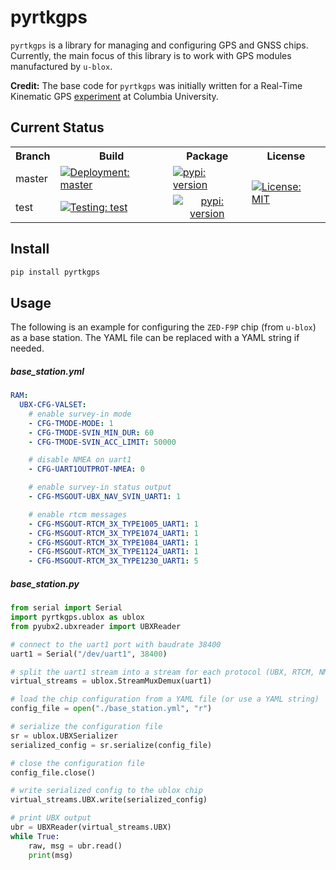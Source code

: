 # pyrtkgps

`pyrtkgps` is a library for managing and configuring GPS and GNSS chips. Currently, the main focus of this library is to work
with GPS modules manufactured by `u-blox`.

**Credit:** The base code for `pyrtkgps` was initially written for a Real-Time Kinematic GPS [experiment](https://github.com/janakj/gps-rtk)  at Columbia University.


## Current Status
<table>
  <tr>
    <th> Branch </th>
    <th> Build </th>
    <th> Package </th>
    <th> License </th>
  </tr>
  
  <tr>
    <td> master </td>
    <td>
      <a href="https://github.com/alkeldi/pyrtkgps/tree/master">
        <img src="https://github.com/alkeldi/pyrtkgps/actions/workflows/deployment.yml/badge.svg?branch=master" alt="Deployment: master"/>
      </a>
    </td>
    <td>
      <a href="https://pypi.org/project/pyrtkgps/">
        <img src="https://img.shields.io/pypi/v/pyrtkgps" alt="pypi: version"/>
      </a>    
    </td>
    <td rowspan="100%">
      <a href="https://github.com/alkeldi/pyrtkgps/blob/master/LICENSE">
        <img src="https://img.shields.io/badge/License-MIT-blue.svg" alt="License: MIT"/>
      </a>
    </td>
  </tr>
  
  <tr>
    <td> test </td>
    <td>
      <a href="https://github.com/alkeldi/pyrtkgps/tree/test">
        <img src="https://github.com/alkeldi/pyrtkgps/actions/workflows/testing.yml/badge.svg?branch=test" alt="Testing: test"/>
      </a>
    </td>
    <td style='text-align: center;'>
      <a href="https://test.pypi.org/project/pyrtkgps/">
        <img src="https://img.shields.io/badge/pypi-(test)-red" alt="pypi: version"/>
      </a>  
    </td>
  </tr>
</table>


## Install
``` bash
pip install pyrtkgps
```

## Usage
The following is an example for configuring the `ZED-F9P` chip (from `u-blox`) as a base station.
The YAML file can be replaced with a YAML string if needed.
##### base_station.yml
``` yaml
RAM:
  UBX-CFG-VALSET:
    # enable survey-in mode
    - CFG-TMODE-MODE: 1
    - CFG-TMODE-SVIN_MIN_DUR: 60
    - CFG-TMODE-SVIN_ACC_LIMIT: 50000

    # disable NMEA on uart1
    - CFG-UART1OUTPROT-NMEA: 0

    # enable survey-in status output
    - CFG-MSGOUT-UBX_NAV_SVIN_UART1: 1

    # enable rtcm messages
    - CFG-MSGOUT-RTCM_3X_TYPE1005_UART1: 1
    - CFG-MSGOUT-RTCM_3X_TYPE1074_UART1: 1
    - CFG-MSGOUT-RTCM_3X_TYPE1084_UART1: 1
    - CFG-MSGOUT-RTCM_3X_TYPE1124_UART1: 1
    - CFG-MSGOUT-RTCM_3X_TYPE1230_UART1: 5
```

##### base_station.py
``` python
from serial import Serial
import pyrtkgps.ublox as ublox
from pyubx2.ubxreader import UBXReader

# connect to the uart1 port with baudrate 38400
uart1 = Serial("/dev/uart1", 38400)

# split the uart1 stream into a stream for each protocol (UBX, RTCM, NMEA)
virtual_streams = ublox.StreamMuxDemux(uart1)

# load the chip configuration from a YAML file (or use a YAML string)
config_file = open("./base_station.yml", "r")

# serialize the configuration file
sr = ublox.UBXSerializer
serialized_config = sr.serialize(config_file)

# close the configuration file
config_file.close()

# write serialized config to the ublox chip 
virtual_streams.UBX.write(serialized_config)

# print UBX output
ubr = UBXReader(virtual_streams.UBX)
while True:
    raw, msg = ubr.read()
    print(msg)
```
